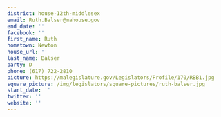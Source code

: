```yaml
---
district: house-12th-middlesex
email: Ruth.Balser@mahouse.gov
end_date: ''
facebook: ''
first_name: Ruth
hometown: Newton
house_url: ''
last_name: Balser
party: D
phone: (617) 722-2810
picture: https://malegislature.gov/Legislators/Profile/170/RBB1.jpg
square_picture: /img/legislators/square-pictures/ruth-balser.jpg
start_date: ''
twitter: ''
website: ''
---
```

